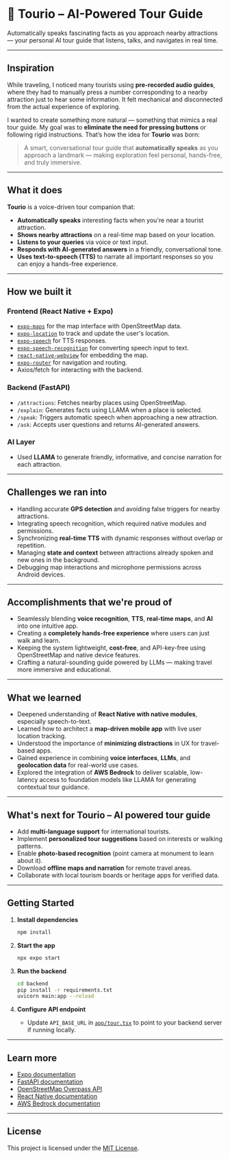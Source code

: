 # 🤖 Tourio – AI-Powered Tour Guide

Automatically speaks fascinating facts as you approach nearby attractions — your personal AI tour guide that listens, talks, and navigates in real time.

---

## Inspiration

While traveling, I noticed many tourists using **pre-recorded audio guides**, where they had to manually press a number corresponding to a nearby attraction just to hear some information. It felt mechanical and disconnected from the actual experience of exploring.

I wanted to create something more natural — something that mimics a real tour guide. My goal was to **eliminate the need for pressing buttons** or following rigid instructions. That’s how the idea for **Tourio** was born:

> A smart, conversational tour guide that **automatically speaks** as you approach a landmark — making exploration feel personal, hands-free, and truly immersive.

---

## What it does

**Tourio** is a voice-driven tour companion that:

- **Automatically speaks** interesting facts when you're near a tourist attraction.
- **Shows nearby attractions** on a real-time map based on your location.
- **Listens to your queries** via voice or text input.
- **Responds with AI-generated answers** in a friendly, conversational tone.
- **Uses text-to-speech (TTS)** to narrate all important responses so you can enjoy a hands-free experience.

---

## How we built it

### Frontend (React Native + Expo)

- [`expo-maps`](https://docs.expo.dev/versions/latest/sdk/maps/) for the map interface with OpenStreetMap data.
- [`expo-location`](https://docs.expo.dev/versions/latest/sdk/location/) to track and update the user's location.
- [`expo-speech`](https://docs.expo.dev/versions/latest/sdk/speech/) for TTS responses.
- [`expo-speech-recognition`](https://docs.expo.dev/versions/latest/sdk/speech-recognition/) for converting speech input to text.
- [`react-native-webview`](https://github.com/react-native-webview/react-native-webview) for embedding the map.
- [`expo-router`](https://docs.expo.dev/router/introduction/) for navigation and routing.
- Axios/fetch for interacting with the backend.

### Backend (FastAPI)

- `/attractions`: Fetches nearby places using OpenStreetMap.
- `/explain`: Generates facts using LLAMA when a place is selected.
- `/speak`: Triggers automatic speech when approaching a new attraction.
- `/ask`: Accepts user questions and returns AI-generated answers.

### AI Layer

- Used **LLAMA** to generate friendly, informative, and concise narration for each attraction.

---

## Challenges we ran into

- Handling accurate **GPS detection** and avoiding false triggers for nearby attractions.
- Integrating speech recognition, which required native modules and permissions.
- Synchronizing **real-time TTS** with dynamic responses without overlap or repetition.
- Managing **state and context** between attractions already spoken and new ones in the background.
- Debugging map interactions and microphone permissions across Android devices.

---

## Accomplishments that we're proud of

- Seamlessly blending **voice recognition**, **TTS**, **real-time maps**, and **AI** into one intuitive app.
- Creating a **completely hands-free experience** where users can just walk and learn.
- Keeping the system lightweight, **cost-free**, and API-key-free using OpenStreetMap and native device features.
- Crafting a natural-sounding guide powered by LLMs — making travel more immersive and educational.

---

## What we learned

- Deepened understanding of **React Native with native modules**, especially speech-to-text.
- Learned how to architect a **map-driven mobile app** with live user location tracking.
- Understood the importance of **minimizing distractions** in UX for travel-based apps.
- Gained experience in combining **voice interfaces**, **LLMs**, and **geolocation data** for real-world use cases.
- Explored the integration of **AWS Bedrock** to deliver scalable, low-latency access to foundation models like LLAMA for generating contextual tour guidance.

---

## What's next for Tourio – AI powered tour guide

- Add **multi-language support** for international tourists.
- Implement **personalized tour suggestions** based on interests or walking patterns.
- Enable **photo-based recognition** (point camera at monument to learn about it).
- Download **offline maps and narration** for remote travel areas.
- Collaborate with local tourism boards or heritage apps for verified data.

---

## Getting Started

1. **Install dependencies**

   ```bash
   npm install
   ```

2. **Start the app**

   ```bash
   npx expo start
   ```

3. **Run the backend**

   ```bash
   cd backend
   pip install -r requirements.txt
   uvicorn main:app --reload
   ```

4. **Configure API endpoint**

   - Update `API_BASE_URL` in [`app/tour.tsx`](app/tour.tsx) to point to your backend server if running locally.

---

## Learn more

- [Expo documentation](https://docs.expo.dev/)
- [FastAPI documentation](https://fastapi.tiangolo.com/)
- [OpenStreetMap Overpass API](https://overpass-api.de/)
- [React Native documentation](https://reactnative.dev/docs/getting-started)
- [AWS Bedrock documentation](https://aws.amazon.com/bedrock/)

---

## License

This project is licensed under the [MIT License](LICENSE).
